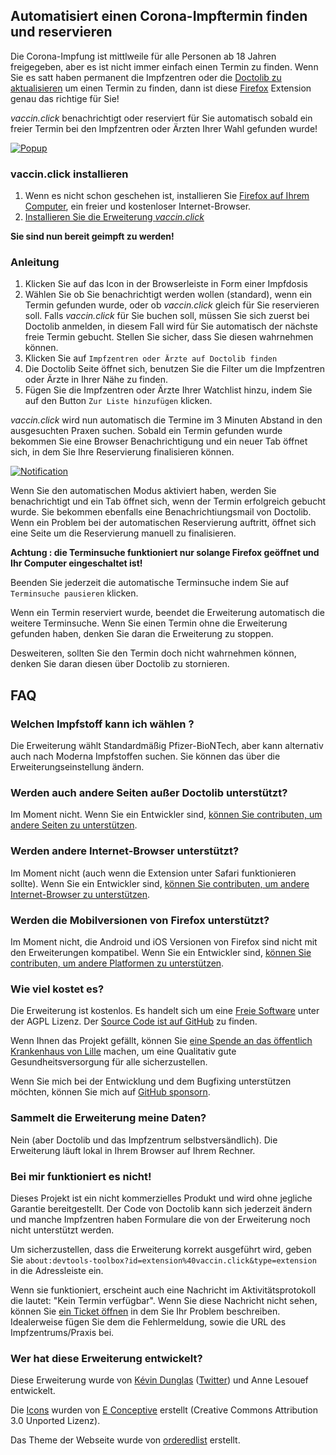 ## Automatisiert einen Corona-Impftermin finden und reservieren

Die Corona-Impfung ist mittlweile für alle Personen ab 18 Jahren freigegeben, aber es ist nicht immer einfach einen Termin zu finden. Wenn Sie es satt haben permanent die Impfzentren oder die [Doctolib zu aktualisieren](https://twitter.com/marine_roussill/status/1393185768219287552) um einen Termin zu finden, dann ist diese [Firefox](https://www.mozilla.org/fr/firefox/new/) Extension genau das richtige für Sie!

_vaccin.click_ benachrichtigt oder reserviert für Sie automatisch sobald ein freier Termin bei den Impfzentren oder Ärzten Ihrer Wahl gefunden wurde!

[![Popup](screenshot.png)](screenshot.png)

### vaccin.click installieren

1. Wenn es nicht schon geschehen ist, installieren Sie [Firefox auf Ihrem Computer](https://www.mozilla.org/de/firefox/new/), ein freier und kostenloser Internet-Browser.
2. [Installieren Sie die Erweiterung _vaccin.click_](https://addons.mozilla.org/fr/firefox/addon/vaccin-click/)

**Sie sind nun bereit geimpft zu werden!**

### Anleitung

1. Klicken Sie auf das Icon in der Browserleiste in Form einer Impfdosis
2. Wählen Sie ob Sie benachrichtigt werden wollen (standard), wenn ein Termin gefunden wurde, oder ob _vaccin.click_ gleich für Sie reservieren soll. Falls _vaccin.click_ für Sie buchen soll, müssen Sie sich zuerst bei Doctolib anmelden, in diesem Fall wird für Sie automatisch der nächste freie Termin gebucht. Stellen Sie sicher, dass Sie diesen wahrnehmen können.
3. Klicken Sie auf `Impfzentren oder Ärzte auf Doctolib finden`
4. Die Doctolib Seite öffnet sich, benutzen Sie die Filter um die Impfzentren oder Ärzte in Ihrer Nähe zu finden.
5. Fügen Sie die Impfzentren oder Ärzte Ihrer Watchlist hinzu, indem Sie auf den Button `Zur Liste hinzufügen` klicken.

_vaccin.click_ wird nun automatisch die Termine im 3 Minuten Abstand in den ausgesuchten Praxen suchen.
Sobald ein Termin gefunden wurde bekommen Sie eine Browser Benachrichtigung und ein neuer Tab öffnet sich, in dem Sie Ihre Reservierung finalisieren können.

[![Notification](notification.png)](notification.png)

Wenn Sie den automatischen Modus aktiviert haben, werden Sie benachrichtigt und ein Tab öffnet sich, wenn der Termin erfolgreich gebucht wurde. Sie bekommen ebenfalls eine Benachrichtiungsmail von Doctolib. Wenn ein Problem bei der automatischen Reservierung auftritt, öffnet sich eine Seite um die Reservierung manuell zu finalisieren.

**Achtung : die Terminsuche funktioniert nur solange Firefox geöffnet und Ihr Computer eingeschaltet ist!**

Beenden Sie jederzeit die automatische Terminsuche indem Sie auf `Terminsuche pausieren` klicken.

Wenn ein Termin reserviert wurde, beendet die Erweiterung automatisch die weitere Terminsuche. Wenn Sie einen Termin ohne die Erweiterung gefunden haben, denken Sie daran die Erweiterung zu stoppen.

Desweiteren, sollten Sie den Termin doch nicht wahrnehmen können, denken Sie daran diesen über Doctolib zu stornieren.

## FAQ

### Welchen Impfstoff kann ich wählen ?

Die Erweiterung wählt Standardmäßig Pfizer-BioNTech, aber kann alternativ auch nach Moderna Impfstoffen suchen. Sie können das über die Erweiterungseinstellung ändern.

### Werden auch andere Seiten außer Doctolib unterstützt?

Im Moment nicht. Wenn Sie ein Entwickler sind, [können Sie contributen, um andere Seiten zu unterstützen](https://github.com/dunglas/vaccin.click).

### Werden andere Internet-Browser unterstützt?

Im Moment nicht (auch wenn die Extension unter Safari funktionieren sollte). Wenn Sie ein Entwickler sind, [können Sie contributen, um andere Internet-Browser zu unterstützen](https://github.com/dunglas/vaccin.click).

### Werden die Mobilversionen von Firefox unterstützt?

Im Moment nicht, die Android und iOS Versionen von Firefox sind nicht mit den Erweiterungen kompatibel. Wenn Sie ein Entwickler sind, [können Sie contributen, um andere Platformen zu unterstützen](https://github.com/dunglas/vaccin.click).

### Wie viel kostet es?

Die Erweiterung ist kostenlos. Es handelt sich um eine [Freie Software](https://de.wikipedia.org/wiki/Freie_Software) unter der AGPL Lizenz. Der [Source Code ist auf GitHub](https://github.com/dunglas/vaccin.click) zu finden.

Wenn Ihnen das Projekt gefällt, können Sie [eine Spende an das öffentlich Krankenhaus von Lille](https://www.chu-lille.fr/soutenez-le-chu-de-lille) machen, um eine Qualitativ gute Gesundheitsversorgung für alle sicherzustellen.

Wenn Sie mich bei der Entwicklung und dem Bugfixing unterstützen möchten, können Sie mich auf [GitHub sponsorn](https://github.com/sponsors/dunglas).

### Sammelt die Erweiterung meine Daten?

Nein (aber Doctolib und das Impfzentrum selbstversändlich). Die Erweiterung läuft lokal in Ihrem Browser auf Ihrem Rechner.

### Bei mir funktioniert es nicht!

Dieses Projekt ist ein nicht kommerzielles Produkt und wird ohne jegliche Garantie bereitgestellt. Der Code von Doctolib kann sich jederzeit ändern und manche Impfzentren haben Formulare die von der Erweiterung noch nicht unterstützt werden.

Um sicherzustellen, dass die Erweiterung korrekt ausgeführt wird, geben Sie `about:devtools-toolbox?id=extension%40vaccin.click&type=extension` in die Adressleiste ein.

Wenn sie funktioniert, erscheint auch eine Nachricht im Aktivitätsprotokoll die lautet: "Kein Termin verfügbar".
Wenn Sie diese Nachricht nicht sehen, können Sie [ein Ticket öffnen](https://github.com/dunglas/vaccin.click/issues) in dem Sie Ihr Problem beschreiben. Idealerweise fügen Sie dem die Fehlermeldung, sowie die URL des Impfzentrums/Praxis bei.

### Wer hat diese Erweiterung entwickelt?

Diese Erweiterung wurde von [Kévin Dunglas](https://dunglas.fr) ([Twitter](https://twitter.com/dunglas)) und Anne Lesouef entwickelt.

Die [Icons](https://www.iconfinder.com/icons/5959975/corona_drugs_injection_syringe_vaccine_icon) wurden von [E Conceptive](https://www.iconfinder.com/econceptive) erstellt (Creative Commons Attribution 3.0 Unported Lizenz).

Das Theme der Webseite wurde von [orderedlist](https://orderedlist.com) erstellt.
